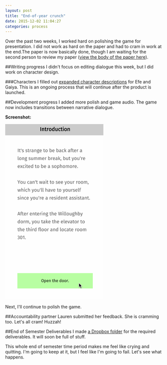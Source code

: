 ```yaml
---
layout: post
title: "End-of-year crunch"
date: 2015-12-02 11:04:27
categories: process
---
```


Over the past two weeks, I worked hard on polishing the game for presentation. I did not work as hard on the paper and had to cram in work at the end.The paper is now basically done, though I am waiting for the second person to review my paper ([view the body of the paper here](https://docs.google.com/document/d/1-8sv6ksHTsq8KLUZij2Z1yXVq1lIUNIEK2wlBo1FGBM/edit?usp=sharing)). 

##Writing progress
I didn't focus on editing dialogue this week, but I did work on character design.

###Characters
I filled out [expanded character descriptions](https://docs.google.com/document/d/1Y4w9P1WTTMDXKP-KPo8HfjRmpT7pMSyP8SmPdh5DbDA/edit?usp=sharing) for Efe and Gaiya. This is an ongoing process that will continue after the product is launched.

##Development progress
I added more polish and game audio. The game now includes transitions between narrative dialogue.

**Screenshot:**

![](/assets/img/posts/2015-12-02/transition.gif)

Next, I'll continue to polish the game.

##Accountability partner
Lauren submitted her feedback. She is cramming too. Let's all cram! Huzzah!

##End of Semester Deliverables
I made [a Dropbox folder](https://www.dropbox.com/sh/vkdqs1f3atm7278/AAAOyNH9tOVjpfgKgwlkpz5Pa?dl=0) for the required deliverables. It will soon be full of stuff.

This whole end of semester time period makes me feel like crying and quitting. I'm going to keep at it, but I feel like I'm going to fail. Let's see what happens.